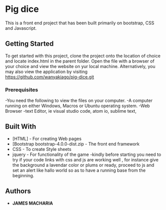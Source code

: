 # Pig dice

This is a front end project that has been built primarily on bootstrap, CSS and Javascript.

## Getting Started

To get started with this project, clone the project onto the location of choice and locate index.html in the parent folder. Open the file with a browser of your choice and view the website on yur local machine. Alternatively, you may also view the application by visiting https://github.com/wanyakiago/pig-dice.git

### Prerequisites

-You need the following to view the files on your computer.
-A computer running on either Windows, Macros or Ubuntu operating system.
-Web Browser
-text  Editor, ie visual studio code, atom io, sublime text,


## Built With

- [HTML] - For creating Web pages
- [Bootstrap bootstrap-4.0.0-dist.zip - The front end framework
- CSS - To create Style sheets
- jquery - For functionality of the game
-kindly before starting you need to try if your code links with css and js are
working well , for instance give the background a lavendar color or plums or ready, proceed to js and set an alert like hallo world so as to have a running base from the beginning.


## Authors
* **JAMES MACHARIA**
